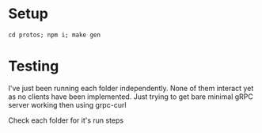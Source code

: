 # Setup

    cd protos; npm i; make gen

# Testing

I've just been running each folder independently.
None of them interact yet as no clients have been implemented.
Just trying to get bare minimal gRPC server working then using grpc-curl

Check each folder for it's run steps